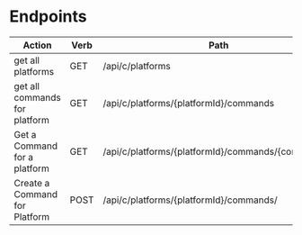 # Endpoints

| Action                        | Verb | Path                                               | Controller |
| ----------------------------- | ---- | -------------------------------------------------- | ---------- |
| get all platforms             | GET  | /api/c/platforms                                   | Platform   |
| get all commands for platform | GET  | /api/c/platforms/{platformId}/commands             | Command    |
| Get a Command for a platform  | GET  | /api/c/platforms/{platformId}/commands/{commandId} | Command    |
| Create a Command for Platform | POST | /api/c/platforms/{platformId}/commands/            | Command    |

